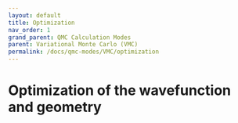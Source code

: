 ```yaml
---
layout: default
title: Optimization
nav_order: 1
grand_parent: QMC Calculation Modes
parent: Variational Monte Carlo (VMC)
permalink: /docs/qmc-modes/VMC/optimization
---
```


# Optimization of the wavefunction and geometry

